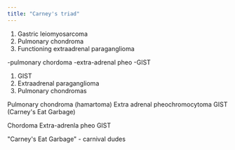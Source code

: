 ```yaml
---
title: "Carney's triad"
---
```

1. Gastric leiomyosarcoma
2. Pulmonary chondroma
3. Functioning extraadrenal paraganglioma

-pulmonary chordoma
-extra-adrenal pheo
-GIST

1. GIST
2. Extraadrenal paraganglioma
3. Pulmonary chondromas

Pulmonary chondroma (hamartoma)
Extra adrenal pheochromocytoma
GIST
(Carney's Eat Garbage)

Chordoma
Extra-adrenla pheo
GIST

&quot;Carney's Eat Garbage&quot; - carnival dudes

